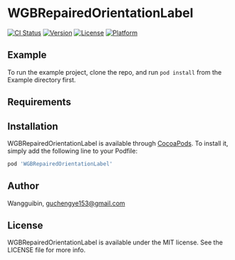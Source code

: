 # WGBRepairedOrientationLabel

[![CI Status](https://img.shields.io/travis/Wangguibin/WGBRepairedOrientationLabel.svg?style=flat)](https://travis-ci.org/Wangguibin/WGBRepairedOrientationLabel)
[![Version](https://img.shields.io/cocoapods/v/WGBRepairedOrientationLabel.svg?style=flat)](https://cocoapods.org/pods/WGBRepairedOrientationLabel)
[![License](https://img.shields.io/cocoapods/l/WGBRepairedOrientationLabel.svg?style=flat)](https://cocoapods.org/pods/WGBRepairedOrientationLabel)
[![Platform](https://img.shields.io/cocoapods/p/WGBRepairedOrientationLabel.svg?style=flat)](https://cocoapods.org/pods/WGBRepairedOrientationLabel)

## Example

To run the example project, clone the repo, and run `pod install` from the Example directory first.

## Requirements

## Installation

WGBRepairedOrientationLabel is available through [CocoaPods](https://cocoapods.org). To install
it, simply add the following line to your Podfile:

```ruby
pod 'WGBRepairedOrientationLabel'
```

## Author

Wangguibin, guchengye153@gmail.com

## License

WGBRepairedOrientationLabel is available under the MIT license. See the LICENSE file for more info.
